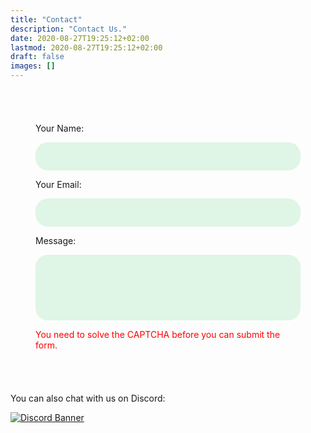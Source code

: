 ```yaml
---
title: "Contact"
description: "Contact Us."
date: 2020-08-27T19:25:12+02:00
lastmod: 2020-08-27T19:25:12+02:00
draft: false
images: []
---
```


<script src="https://www.google.com/recaptcha/api.js" async defer></script>
<style>
  .form-inner {
  padding: 40px;
  }
  .form-inner input,
  .form-inner textarea {
  display: block;
  width: 100%;
  padding: 15px;
  margin-bottom: 10px;
  border: none;
  border-radius: 20px;
  background: #dff5e5;
  }
  .form-inner textarea {
  resize: none;
  }
  .green-button {
  width: 100%;
  padding: 10px;
  margin-top: 20px;
  border-radius: 20px;
  border: none;
  background: #15ba47;
  font-size: 16px;
  font-weight: 400;
  color: #fff;
  }
  .green-button:hover {
  background: #00581b;
  }
  .hidden {
  display: none;
  }
</style>

<form name="contact" method="POST" data-netlify="true" data-netlify-recaptcha="true">
  <div class="form-inner">
      <p>Your Name: </p>
      <input type="text" name="name" />
      <p>Your Email: </p>
      <input type="email" name="email" />
      <p>Message: </p>
      <textarea name="message" rows="5"></textarea>
      <div
        class="g-recaptcha"
        data-sitekey="6Lf9GcYkAAAAAJQx-4juYVGuVZZWIcjEio64gclx"
        data-callback="callback"
      ></div>
      <p style="color: red" id="warnMessage">You need to solve the CAPTCHA before you can submit the form.</p>
      <button class="green-button hidden" type="submit" id="btnSubmit">Submit</button>
  </div>
</form>
<script type="text/javascript">
  function callback() {
    const submitButton = document.getElementById("btnSubmit");
    const warnMessage = document.getElementById("warnMessage");
    submitButton.classList.remove("hidden");
    warnMessage.classList.add("hidden");
  }
</script>

<div class="text-center">
  <p>You can also chat with us on Discord:</p>
  <p>
    <a href="https://chat.virtualhub.eu.org">
      <img src="https://discordapp.com/api/guilds/1176107431013646357/widget.png?style=banner2" alt="Discord Banner"/>
    </a>
  <p>
</div>

